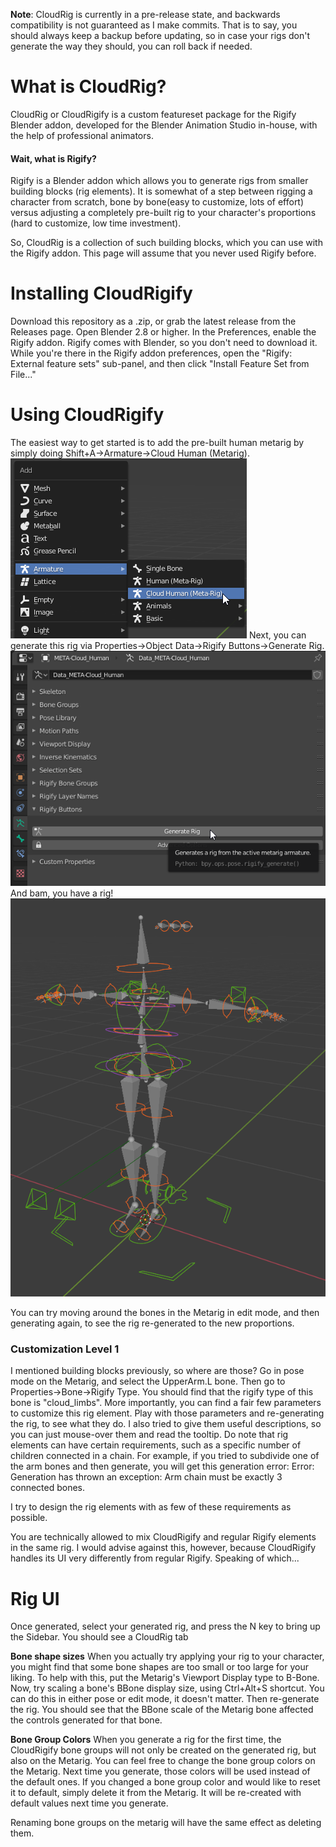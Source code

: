 **Note**: CloudRig is currently in a pre-release state, and backwards compatibility is not guaranteed as I make commits. 
That is to say, you should always keep a backup before updating, so in case your rigs don't generate the way they should, you can roll back if needed.

# What is CloudRig?
CloudRig or CloudRigify is a custom featureset package for the Rigify Blender addon, developed for the Blender Animation Studio in-house, with the help of professional animators.

#### Wait, what is Rigify?
Rigify is a Blender addon which allows you to generate rigs from smaller building blocks (rig elements).
It is somewhat of a step between rigging a character from scratch, bone by bone(easy to customize, lots of effort) versus adjusting a completely pre-built rig to your character's proportions (hard to customize, low time investment).

So, CloudRig is a collection of such building blocks, which you can use with the Rigify addon. This page will assume that you never used Rigify before.

# Installing CloudRigify
Download this repository as a .zip, or grab the latest release from the Releases page.
Open Blender 2.8 or higher. In the Preferences, enable the Rigify addon. Rigify comes with Blender, so you don't need to download it.
While you're there in the Rigify addon preferences, open the "Rigify: External feature sets" sub-panel, and then click "Install Feature Set from File..."
<put screenshot here>

# Using CloudRigify
The easiest way to get started is to add the pre-built human metarig by simply doing Shift+A->Armature->Cloud Human (Metarig).
![](cloudrig/docs/armature_add.png)
Next, you can generate this rig via Properties->Object Data->Rigify Buttons->Generate Rig.
![](cloudrig/docs/armature_generate.png)
And bam, you have a rig!
![](cloudrig/docs/armature_generated.png)

You can try moving around the bones in the Metarig in edit mode, and then generating again, to see the rig re-generated to the new proportions.

### Customization Level 1
I mentioned building blocks previously, so where are those? Go in pose mode on the Metarig, and select the UpperArm.L bone. Then go to Properties->Bone->Rigify Type.
You should find that the rigify type of this bone is "cloud_limbs". More importantly, you can find a fair few parameters to customize this rig element. Play with those parameters and re-generating the rig, to see what they do. I also tried to give them useful descriptions, so you can just mouse-over them and read the tooltip.
Do note that rig elements can have certain requirements, such as a specific number of children connected in a chain. For example, if you tried to subdivide one of the arm bones and then generate, you will get this generation error:
Error: Generation has thrown an exception: Arm chain must be exactly 3 connected bones.

I try to design the rig elements with as few of these requirements as possible.

You are technically allowed to mix CloudRigify and regular Rigify elements in the same rig. I would advise against this, however, because CloudRigify handles its UI very differently from regular Rigify.
Speaking of which...

# Rig UI
Once generated, select your generated rig, and press the N key to bring up the Sidebar. You should see a CloudRig tab

**Bone shape sizes**
When you actually try applying your rig to your character, you might find that some bone shapes are too small or too large for your liking.
To help with this, put the Metarig's Viewport Display type to B-Bone.
<screenshot>
Now, try scaling a bone's BBone display size, using Ctrl+Alt+S shortcut. You can do this in either pose or edit mode, it doesn't matter. Then re-generate the rig.
You should see that the BBone scale of the Metarig bone affected the controls generated for that bone.

**Bone Group Colors**
When you generate a rig for the first time, the CloudRigify bone groups will not only be created on the generated rig, but also on the Metarig.
You can feel free to change the bone group colors on the Metarig. Next time you generate, those colors will be used instead of the default ones.
If you changed a bone group color and would like to reset it to default, simply delete it from the Metarig. It will be re-created with default values next time you generate.

Renaming bone groups on the metarig will have the same effect as deleting them.

<todo write more things>
